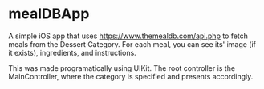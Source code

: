 # mealDBApp
A simple iOS app that uses https://www.themealdb.com/api.php to fetch meals from the Dessert Category.
For each meal, you can see its' image (if it exists), ingredients, and instructions.

This was made programatically using UIKit.
The root controller is the MainController, where the category is specified and presents accordingly. 

